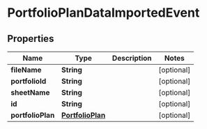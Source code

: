 
# PortfolioPlanDataImportedEvent

## Properties
Name | Type | Description | Notes
------------ | ------------- | ------------- | -------------
**fileName** | **String** |  |  [optional]
**portfolioId** | **String** |  |  [optional]
**sheetName** | **String** |  |  [optional]
**id** | **String** |  |  [optional]
**portfolioPlan** | [**PortfolioPlan**](PortfolioPlan.md) |  |  [optional]



